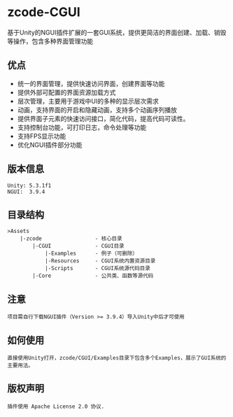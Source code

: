 # zcode-CGUI
基于Unity的NGUI插件扩展的一套GUI系统，提供更简洁的界面创建、加载、销毁等操作，包含多种界面管理功能

## 优点
* 统一的界面管理，提供快速访问界面，创建界面等功能
* 提供外部可配置的界面资源加载方式
* 层次管理，主要用于游戏中UI的多种的显示层次需求
* 动画，支持界面的开启和隐藏动画，支持多个动画序列播放
* 提供界面子元素的快速访问接口，简化代码，提高代码可读性。
* 支持控制台功能，可打印日志，命令处理等功能
* 支持FPS显示功能
* 优化NGUI插件部分功能

## 版本信息
	Unity: 5.3.1f1
	NGUI:  3.9.4
	
## 目录结构
	>Assets
		|-zcode 				- 核心目录
			|-CGUI				- CGUI目录
				|-Examples		- 例子（可删除）
				|-Resources		- CGUI系统内置资源目录
				|-Scripts		- CGUI系统源代码目录
			|-Core				- 公共类、函数等源代码

## 注意
	项目需自行下载NGUI插件（Version >= 3.9.4）导入Unity中后才可使用
	
## 如何使用
	直接使用Unity打开，zcode/CGUI/Examples目录下包含多个Examples，展示了GUI系统的主要用法。

## 版权声明
	插件使用 Apache License 2.0 协议.
	
